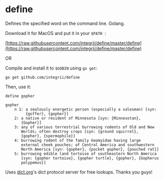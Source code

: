 # define
Defines the specified word on the command line.  Golang.

Download it for MacOS and put it in your `$PATH `:

[https://raw.githubusercontent.com/integrii/define/master/define](https://raw.githubusercontent.com/integrii/define/master/define)


OR

Compile and install it to `$GOBIN` using `go get`:

`go get github.com/integrii/define`

Then, use it:

`define gopher`

```
gopher
    n 1: a zealously energetic person (especially a salesman) [syn:
         {goffer}, {gopher}]
    2: a native or resident of Minnesota [syn: {Minnesotan},
       {Gopher}]
    3: any of various terrestrial burrowing rodents of Old and New
       Worlds; often destroy crops [syn: {ground squirrel},
       {gopher}, {spermophile}]
    4: burrowing rodent of the family Geomyidae having large
       external cheek pouches; of Central America and southwestern
       North America [syn: {gopher}, {pocket gopher}, {pouched rat}]
    5: burrowing edible land tortoise of southeastern North America
       [syn: {gopher tortoise}, {gopher turtle}, {gopher}, {Gopherus
       polypemus}]
```


Uses [dict.org](http://dict.org)'s dict protocol server for free lookups.  Thanks you guys!
